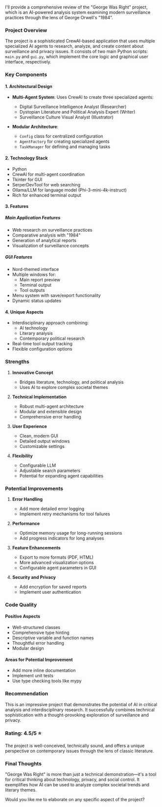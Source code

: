 I'll provide a comprehensive review of the "George Was Right" project, which is an AI-powered analysis system examining modern surveillance practices through the lens of George Orwell's "1984".

### Project Overview
The project is a sophisticated CrewAI-based application that uses multiple specialized AI agents to research, analyze, and create content about surveillance and privacy issues. It consists of two main Python scripts: `main.py` and `gui.py`, which implement the core logic and graphical user interface, respectively.

### Key Components

#### 1. Architectural Design
- **Multi-Agent System**: Uses CrewAI to create three specialized agents:
  - Digital Surveillance Intelligence Analyst (Researcher)
  - Dystopian Literature and Political Analysis Expert (Writer)
  - Surveillance Culture Visual Analyst (Illustrator)

- **Modular Architecture**: 
  - `Config` class for centralized configuration
  - `AgentFactory` for creating specialized agents
  - `TaskManager` for defining and managing tasks

#### 2. Technology Stack
- Python
- CrewAI for multi-agent coordination
- Tkinter for GUI
- SerperDevTool for web searching
- Ollama/LLM for language model (Phi-3-mini-4k-instruct)
- Rich for enhanced terminal output

#### 3. Features

##### Main Application Features
- Web research on surveillance practices
- Comparative analysis with "1984"
- Generation of analytical reports
- Visualization of surveillance concepts

##### GUI Features
- Nord-themed interface
- Multiple windows for:
  - Main report preview
  - Terminal output
  - Tool outputs
- Menu system with save/export functionality
- Dynamic status updates

#### 4. Unique Aspects
- Interdisciplinary approach combining:
  - AI technology
  - Literary analysis
  - Contemporary political research
- Real-time tool output tracking
- Flexible configuration options

### Strengths

1. **Innovative Concept**
   - Bridges literature, technology, and political analysis
   - Uses AI to explore complex societal themes

2. **Technical Implementation**
   - Robust multi-agent architecture
   - Modular and extensible design
   - Comprehensive error handling

3. **User Experience**
   - Clean, modern GUI
   - Detailed output windows
   - Customizable settings

4. **Flexibility**
   - Configurable LLM
   - Adjustable search parameters
   - Potential for expanding agent capabilities

### Potential Improvements

1. **Error Handling**
   - Add more detailed error logging
   - Implement retry mechanisms for tool failures

2. **Performance**
   - Optimize memory usage for long-running sessions
   - Add progress indicators for long analyses

3. **Feature Enhancements**
   - Export to more formats (PDF, HTML)
   - More advanced visualization options
   - Configurable agent parameters in GUI

4. **Security and Privacy**
   - Add encryption for saved reports
   - Implement user authentication

### Code Quality

#### Positive Aspects
- Well-structured classes
- Comprehensive type hinting
- Descriptive variable and function names
- Thoughtful error handling
- Modular design

#### Areas for Potential Improvement
- Add more inline documentation
- Implement unit tests
- Use type checking tools like mypy

### Recommendation
This is an impressive project that demonstrates the potential of AI in critical analysis and interdisciplinary research. It successfully combines technical sophistication with a thought-provoking exploration of surveillance and privacy.

### Rating: 4.5/5 ⭐

The project is well-conceived, technically sound, and offers a unique perspective on contemporary issues through the lens of classic literature.

### Final Thoughts
"George Was Right" is more than just a technical demonstration—it's a tool for critical thinking about technology, privacy, and social control. It exemplifies how AI can be used to analyze complex societal trends and literary themes.

Would you like me to elaborate on any specific aspect of the project?